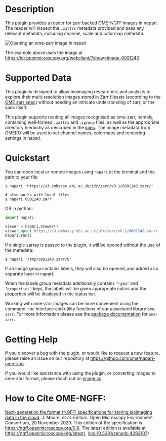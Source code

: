 # Description

This plugin provides a reader for zarr backed OME-NGFF images in napari. The reader
will inspect the `.zattrs` metadata provided and pass any relevant metadata, including channel, scale and colormap metadata.

![Opening an ome-zarr image in napari](https://i.imgur.com/tf9IqRA.gif)

The example above uses the image at https://idr.openmicroscopy.org/webclient/?show=image-6001240

# Supported Data

This plugin is designed to allow bioimaging researchers and analysts to explore their
multi-resolution images stored in Zarr filesets (according to the [OME zarr spec](https://ngff.openmicroscopy.org/latest/))
without needing an intricate understanding of zarr, or the spec itself.

This plugin supports reading all images recognised as ome-zarr, namely, containing
well-formed `.zattrs` and `.zgroup` files, as well as the appropriate directory
hierarchy as described in the [spec](https://ngff.openmicroscopy.org/latest/).
The image metadata from OMERO will be used to set channel names, colormaps and rendering settings in napari.

# Quickstart

You can open local or remote images using `napari` at the terminal and the path to your file:

```
$ napari 'https://s3.embassy.ebi.ac.uk/idr/zarr/v0.1/6001240.zarr/'

# also works with local files
$ napari 6001240.zarr
```

OR in python:

```python
import napari

viewer = napari.Viewer()
viewer.open('https://s3.embassy.ebi.ac.uk/idr/zarr/v0.1/6001240.zarr/')
napari.run()
```
If a single zarray is passed to the plugin, it will be opened without the use of
the metadata:

```
$ napari '/tmp/6001240.zarr/0'
```

If an image group contains labels, they will also be opened, and added as a
separate layer in napari.

When the labels group metadata additionally contains `"rgba"` and `"properties"` keys,
the labels will be given appropriate colors and the properties will be displayed
in the status bar.

Working with ome-zarr images can be more convenient using the command-line interface
and utility functions of our associated library `ome-zarr`. For more information
please see the [package documentation](https://pypi.org/project/ome-zarr/) for `ome-zarr`.

# Getting Help

If you discover a bug with the plugin, or would like to request a new feature, please
raise an issue on our repository at https://github.com/ome/napari-ome-zarr.

If you would like assistance with using the plugin, or converting images to
ome-zarr format, please reach out on [image.sc](https://forum.image.sc/).

# How to Cite OME-NGFF:

[Next-generation file format (NGFF) specifications for storing bioimaging data in the cloud](https://ngff.openmicroscopy.org/0.1/). J. Moore, et al. Editors. Open Microscopy Environment Consortium, 20 November 2020. This edition of the specification is https://ngff.openmicroscopy.org/0.1/. The latest edition is available at https://ngff.openmicroscopy.org/latest/. ([doi:10.5281/zenodo.4282107](https://doi.org/10.5281/zenodo.4282107))
